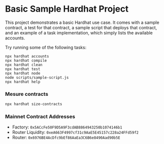 # Basic Sample Hardhat Project

This project demonstrates a basic Hardhat use case. It comes with a sample contract, a test for that contract, a sample script that deploys that contract, and an example of a task implementation, which simply lists the available accounts.

Try running some of the following tasks:

```shell
npx hardhat accounts
npx hardhat compile
npx hardhat clean
npx hardhat test
npx hardhat node
node scripts/sample-script.js
npx hardhat help
```

### Mesure contracts

```bash
npx hardhat size-contracts
```

### Mainnet Contract Addresses

* Factory: `0x5ACcFe50F9D5A9F3cdAB8864943250b1074146b1`
* Router Liquidity: `0xeA663F4997cf31c9AaE5E45157c228a24FFd59f2`
* Router: `0x6976BE4AcDfc9bEf86AaEa3C6B6e8490Aad90b5E`
